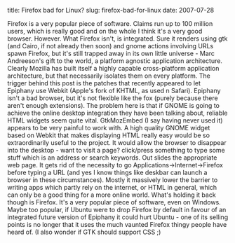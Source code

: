 title: Firefox bad for Linux?
slug: firefox-bad-for-linux
date: 2007-07-28


Firefox is a very popular piece of software. Claims run up to 100 million users, which is really good and on the whole I think it's a very good browser.
However.
What Firefox isn't, is integrated. Sure it renders using gtk (and Cairo, if not already then soon) and gnome actions involving URLs spawn Firefox, but it's still trapped away in its own little universe - Marc Andreeson's gift to the world, a platform agnostic application architecture. Clearly Mozilla has built itself a highly capable cross-platform application architecture, but that necessarily isolates them on every platform.
The trigger behind this post is the patches that recently appeared to let Epiphany use Webkit (Apple's fork of KHTML, as used n Safari). Epiphany isn't a bad browser, but it's not flexible like the fox (purely because there aren't enough extensions). The problem here is that if GNOME is going to achieve the online desktop integration they have been talking about, reliable HTML widgets seem quite vital. GtkMozEmbed (I say having never used it) appears to be very painful to work with.
A high quality GNOME widget based on Webkit that makes displaying HTML really easy would be so extraordinarily useful to the project. It would allow the browser to disappear into the desktop - want to visit a page? click/press something to type some stuff which is an address or search keywords. Out slides the appropriate web page. It gets rid of the necessity to go Applications-&gt;Internet-&gt;Firefox before typing a URL (and yes I know things like deskbar can launch a browser in these circumstances). Mostly it massively lower the barrier to writing apps which partly rely on the internet, or HTML in general, which can only be a good thing for a more online world.
What's holding it back though is Firefox. It's a very popular piece of software, even on Windows. Maybe too popular, if Ubuntu were to drop Firefox by default in favour of an integrated future version of Epiphany it could hurt Ubuntu - one of its selling points is no longer that it uses the much vaunted Firefox thingy people have heard of.
(I also wonder if GTK should support CSS ;)
